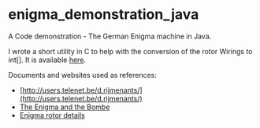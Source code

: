enigma_demonstration_java
=========================

A Code demonstration - The German Enigma machine in Java.

I wrote a short utility in C to help with the conversion of the rotor Wirings
to int[]. It is available [here](https://gist.github.com/rrbrussell/9530217).

Documents and websites used as references:
* [http://users.telenet.be/d.rijmenants/](http://users.telenet.be/d.rijmenants/)
* [The Enigma and the Bombe](http://www.ellsbury.com/enigmabombe.htm)
* [Enigma rotor details](https://en.wikipedia.org/wiki/Enigma_rotor_details)